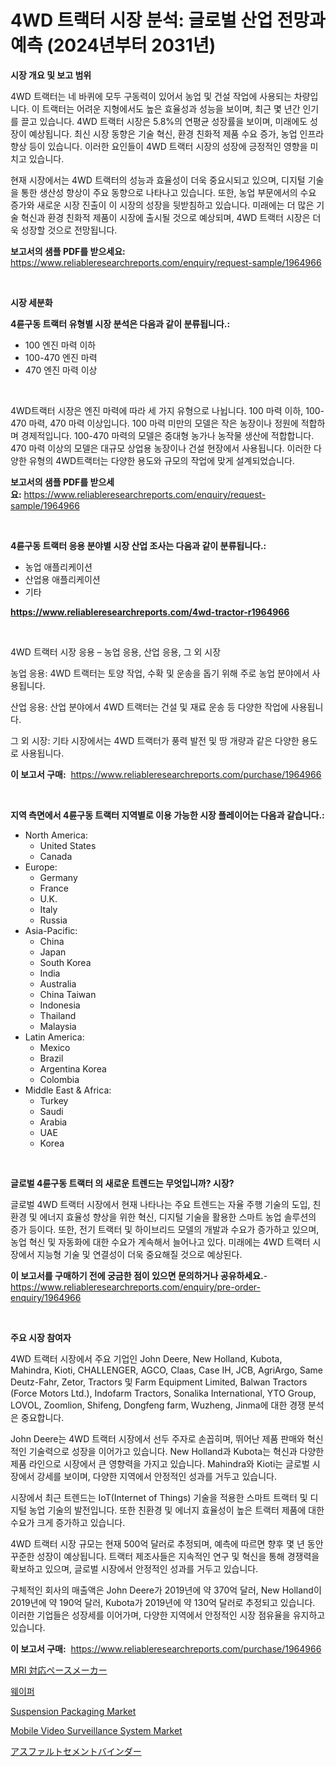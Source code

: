<p><h1>4WD 트랙터 시장 분석: 글로벌 산업 전망과 예측 (2024년부터 2031년)</h1></p><p><strong>시장 개요 및 보고 범위</strong></p>
<p><p>4WD 트랙터는 네 바퀴에 모두 구동력이 있어서 농업 및 건설 작업에 사용되는 차량입니다. 이 트랙터는 어려운 지형에서도 높은 효율성과 성능을 보이며, 최근 몇 년간 인기를 끌고 있습니다. 4WD 트랙터 시장은 5.8%의 연평균 성장률을 보이며, 미래에도 성장이 예상됩니다. 최신 시장 동향은 기술 혁신, 환경 친화적 제품 수요 증가, 농업 인프라 향상 등이 있습니다. 이러한 요인들이 4WD 트랙터 시장의 성장에 긍정적인 영향을 미치고 있습니다.</p><p>현재 시장에서는 4WD 트랙터의 성능과 효율성이 더욱 중요시되고 있으며, 디지털 기술을 통한 생산성 향상이 주요 동향으로 나타나고 있습니다. 또한, 농업 부문에서의 수요 증가와 새로운 시장 진출이 이 시장의 성장을 뒷받침하고 있습니다. 미래에는 더 많은 기술 혁신과 환경 친화적 제품이 시장에 출시될 것으로 예상되며, 4WD 트랙터 시장은 더욱 성장할 것으로 전망됩니다.</p></p>
<p><strong>보고서의 샘플 PDF를 받으세요:</strong> <a href="https://www.reliableresearchreports.com/enquiry/request-sample/1964966">https://www.reliableresearchreports.com/enquiry/request-sample/1964966</a></p>
<p>&nbsp;</p>
<p><strong>시장 세분화</strong></p>
<p><strong>4륜구동 트랙터 유형별 시장 분석은 다음과 같이 분류됩니다.:</strong></p>
<p><ul><li>100 엔진 마력 이하</li><li>100-470 엔진 마력</li><li>470 엔진 마력 이상</li></ul></p>
<p>&nbsp;</p>
<p><p>4WD트랙터 시장은 엔진 마력에 따라 세 가지 유형으로 나뉩니다. 100 마력 이하, 100-470 마력, 470 마력 이상입니다. 100 마력 미만의 모델은 작은 농장이나 정원에 적합하며 경제적입니다. 100-470 마력의 모델은 중대형 농가나 농작물 생산에 적합합니다. 470 마력 이상의 모델은 대규모 상업용 농장이나 건설 현장에서 사용됩니다. 이러한 다양한 유형의 4WD트랙터는 다양한 용도와 규모의 작업에 맞게 설계되었습니다.</p></p>
<p><strong>보고서의 샘플 PDF를 받으세요:</strong>&nbsp;<a href="https://www.reliableresearchreports.com/enquiry/request-sample/1964966">https://www.reliableresearchreports.com/enquiry/request-sample/1964966</a></p>
<p>&nbsp;</p>
<p><strong> 4륜구동 트랙터 응용 분야별 시장 산업 조사는 다음과 같이 분류됩니다.:</strong></p>
<p><ul><li>농업 애플리케이션</li><li>산업용 애플리케이션</li><li>기타</li></ul></p>
<p><strong><a href="https://www.reliableresearchreports.com/4wd-tractor-r1964966">https://www.reliableresearchreports.com/4wd-tractor-r1964966</a></strong></p>
<p>&nbsp;</p>
<p><p>4WD 트랙터 시장 응용 – 농업 응용, 산업 응용, 그 외 시장</p><p>농업 응용: 4WD 트랙터는 토양 작업, 수확 및 운송을 돕기 위해 주로 농업 분야에서 사용됩니다.</p><p>산업 응용: 산업 분야에서 4WD 트랙터는 건설 및 재료 운송 등 다양한 작업에 사용됩니다.</p><p>그 외 시장: 기타 시장에서는 4WD 트랙터가 풍력 발전 및 땅 개량과 같은 다양한 용도로 사용됩니다.</p></p>
<p><strong>이 보고서 구매:</strong>&nbsp; <a href="https://www.reliableresearchreports.com/purchase/1964966">https://www.reliableresearchreports.com/purchase/1964966</a></p>
<p>&nbsp;</p>
<p><strong>지역 측면에서 4륜구동 트랙터 지역별로 이용 가능한 시장 플레이어는 다음과 같습니다.:</strong></p>
<p><ul>
    <li>
        North America:
        <ul>
            <li>United States</li>
            <li>Canada</li>
        </ul>
    </li>
    <li>
        Europe:
        <ul>
            <li>Germany</li>
            <li>France</li>
            <li>U.K.</li>
            <li>Italy</li>
            <li>Russia</li>
        </ul>
    </li>
    <li>
        Asia-Pacific:
        <ul>
            <li>China</li>
            <li>Japan</li>
            <li>South Korea</li>
            <li>India</li>
            <li>Australia</li>
            <li>China Taiwan</li>
            <li>Indonesia</li>
            <li>Thailand</li>
            <li>Malaysia</li>
        </ul>
    </li>
    <li>
        Latin America:
        <ul>
            <li>Mexico</li>
            <li>Brazil</li>
            <li>Argentina Korea</li>
            <li>Colombia</li>
        </ul>
    </li>
    <li>
        Middle East & Africa:
        <ul>
            <li>Turkey</li>
            <li>Saudi</li>
            <li>Arabia</li>
            <li>UAE</li>
            <li>Korea</li>
        </ul>
    </li>
    </ul></p>
<p>&nbsp;</p>
<p><strong>글로벌 4륜구동 트랙터 의 새로운 트렌드는 무엇입니까? 시장?</strong></p>
<p><p>글로벌 4WD 트랙터 시장에서 현재 나타나는 주요 트렌드는 자율 주행 기술의 도입, 친환경 및 에너지 효율성 향상을 위한 혁신, 디지털 기술을 활용한 스마트 농업 솔루션의 증가 등이다. 또한, 전기 트랙터 및 하이브리드 모델의 개발과 수요가 증가하고 있으며, 농업 혁신 및 자동화에 대한 수요가 계속해서 늘어나고 있다. 미래에는 4WD 트랙터 시장에서 지능형 기술 및 연결성이 더욱 중요해질 것으로 예상된다.</p></p>
<p><strong>이 보고서를 구매하기 전에 궁금한 점이 있으면 문의하거나 공유하세요.</strong>- <a href="https://www.reliableresearchreports.com/enquiry/pre-order-enquiry/1964966">https://www.reliableresearchreports.com/enquiry/pre-order-enquiry/1964966</a></p>
<p>&nbsp;</p>
<p><strong>주요 시장 참여자</strong></p>
<p><p>4WD 트랙터 시장에서 주요 기업인 John Deere, New Holland, Kubota, Mahindra, Kioti, CHALLENGER, AGCO, Claas, Case IH, JCB, AgriArgo, Same Deutz-Fahr, Zetor, Tractors 및 Farm Equipment Limited, Balwan Tractors (Force Motors Ltd.), Indofarm Tractors, Sonalika International, YTO Group, LOVOL, Zoomlion, Shifeng, Dongfeng farm, Wuzheng, Jinma에 대한 경쟁 분석은 중요합니다.</p><p>John Deere는 4WD 트랙터 시장에서 선두 주자로 손꼽히며, 뛰어난 제품 판매와 혁신적인 기술력으로 성장을 이어가고 있습니다. New Holland과 Kubota는 혁신과 다양한 제품 라인으로 시장에서 큰 영향력을 가지고 있습니다. Mahindra와 Kioti는 글로벌 시장에서 강세를 보이며, 다양한 지역에서 안정적인 성과를 거두고 있습니다.</p><p>시장에서 최근 트렌드는 IoT(Internet of Things) 기술을 적용한 스마트 트랙터 및 디지털 농업 기술의 발전입니다. 또한 친환경 및 에너지 효율성이 높은 트랙터 제품에 대한 수요가 크게 증가하고 있습니다.</p><p>4WD 트랙터 시장 규모는 현재 500억 달러로 추정되며, 예측에 따르면 향후 몇 년 동안 꾸준한 성장이 예상됩니다. 트랙터 제조사들은 지속적인 연구 및 혁신을 통해 경쟁력을 확보하고 있으며, 글로벌 시장에서 안정적인 성과를 거두고 있습니다.</p><p>구체적인 회사의 매출액은 John Deere가 2019년에 약 370억 달러, New Holland이 2019년에 약 190억 달러, Kubota가 2019년에 약 130억 달러로 추정되고 있습니다. 이러한 기업들은 성장세를 이어가며, 다양한 지역에서 안정적인 시장 점유율을 유지하고 있습니다.</p></p>
<p><strong>이 보고서 구매:</strong>&nbsp;&nbsp;<a href="https://www.reliableresearchreports.com/purchase/1964966">https://www.reliableresearchreports.com/purchase/1964966</a></p>
<p><p><a href="https://medium.com/@billyhopkins526/mri%E5%AF%BE%E5%BF%9C%E3%83%9A%E3%83%BC%E3%82%B9%E3%83%A1%E3%83%BC%E3%82%AB%E3%83%BC%E3%81%AE%E5%B8%82%E5%A0%B4%E5%8B%95%E5%90%91%E3%81%A8%E5%B8%82%E5%A0%B4%E5%88%86%E6%9E%90%E3%81%AF-2024%E5%B9%B4%E3%81%8B%E3%82%892031%E5%B9%B4%E3%81%BE%E3%81%A7%E3%81%AE%E4%BA%88%E6%B8%AC%E3%81%A7%E3%81%99-ab239c54a5a7">MRI 対応ペースメーカー</a></p><p><a href="https://github.com/WilburKihn5676/Market-Research-Report-List-1/blob/main/763358724382.md">웨이퍼</a></p><p><a href="https://issuu.com/reportprime-2/docs/suspension-packaging-market-size-2030.pptx">Suspension Packaging Market</a></p><p><a href="https://github.com/jj19131/Market-Research-Report-List-2/blob/main/mobile-video-surveillance-system-market.md">Mobile Video Surveillance System Market</a></p><p><a href="https://github.com/joaejkdzgyljvo6/Market-Research-Report-List-1/blob/main/117812926247.md">アスファルトセメントバインダー</a></p></p>